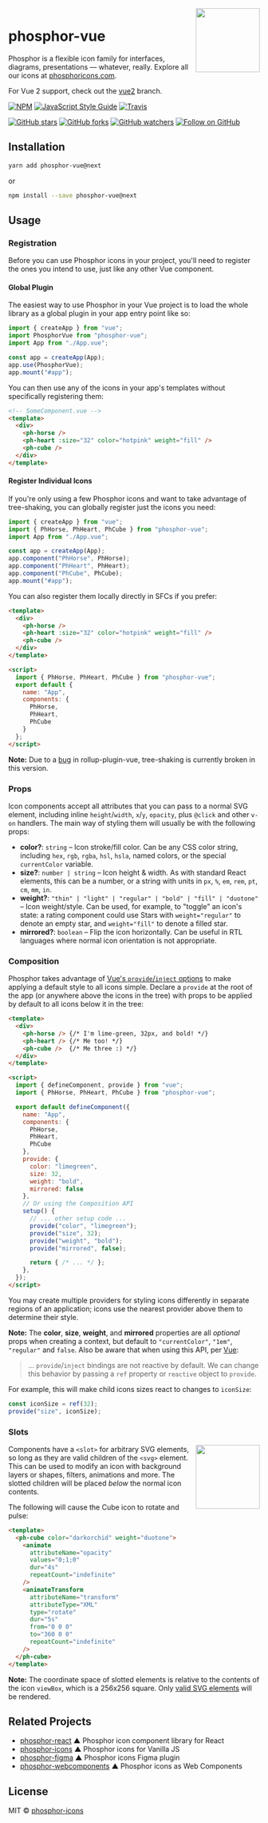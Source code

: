 <img src="/meta/phosphor-mark-tight-yellow.png" width="128" align="right" />

# phosphor-vue

Phosphor is a flexible icon family for interfaces, diagrams, presentations — whatever, really. Explore all our icons at [phosphoricons.com](https://phosphoricons.com).

For Vue 2 support, check out the [vue2](https://github.com/phosphor-icons/phosphor-vue) branch.

[![NPM](https://img.shields.io/npm/v/phosphor-vue/next?style=flat-square)](https://www.npmjs.com/package/phosphor-vue) [![JavaScript Style Guide](https://img.shields.io/badge/code_style-standard-brightgreen.svg?style=flat-square)](https://standardjs.com) [![Travis](https://img.shields.io/travis/com/rektdeckard/phosphor-vue/next?style=flat-square)](https://travis-ci.com/github/rektdeckard/phosphor-vue)

[![GitHub stars](https://img.shields.io/github/stars/phosphor-icons/phosphor-vue?style=flat-square&label=Star)](https://github.com/phosphor-icons/phosphor-vue)
[![GitHub forks](https://img.shields.io/github/forks/phosphor-icons/phosphor-vue?style=flat-square&label=Fork)](https://github.com/phosphor-icons/phosphor-vue/fork)
[![GitHub watchers](https://img.shields.io/github/watchers/phosphor-icons/phosphor-vue?style=flat-square&label=Watch)](https://github.com/phosphor-icons/phosphor-vue)
[![Follow on GitHub](https://img.shields.io/github/followers/rektdeckard?style=flat-square&label=Follow)](https://github.com/rektdeckard)

## Installation

```bash
yarn add phosphor-vue@next
```

or

```bash
npm install --save phosphor-vue@next
```

## Usage

### Registration

Before you can use Phosphor icons in your project, you'll need to register the ones you intend to use, just like any other Vue component.

#### Global Plugin

The easiest way to use Phosphor in your Vue project is to load the whole library as a global plugin in your app entry point like so:

```js
import { createApp } from "vue";
import PhosphorVue from "phosphor-vue";
import App from "./App.vue";

const app = createApp(App);
app.use(PhosphorVue);
app.mount("#app");
```

You can then use any of the icons in your app's templates without specifically registering them:

```html
<!-- SomeComponent.vue -->
<template>
  <div>
    <ph-horse />
    <ph-heart :size="32" color="hotpink" weight="fill" />
    <ph-cube />
  </div>
</template>
```

#### Register Individual Icons

If you're only using a few Phosphor icons and want to take advantage of tree-shaking, you can globally register just the icons you need:

```js
import { createApp } from "vue";
import { PhHorse, PhHeart, PhCube } from "phosphor-vue";
import App from "./App.vue";

const app = createApp(App);
app.component("PhHorse", PhHorse);
app.component("PhHeart", PhHeart);
app.component("PhCube", PhCube);
app.mount("#app");
```

You can also register them locally directly in SFCs if you prefer:

```html
<template>
  <div>
    <ph-horse />
    <ph-heart :size="32" color="hotpink" weight="fill" />
    <ph-cube />
  </div>
</template>

<script>
  import { PhHorse, PhHeart, PhCube } from "phosphor-vue";
  export default {
    name: "App",
    components: {
      PhHorse,
      PhHeart,
      PhCube
    }
  };
</script>
```

**Note:** Due to a [bug](https://github.com/vuejs/rollup-plugin-vue/issues/401) in rollup-plugin-vue, tree-shaking is currently broken in this version.

### Props

Icon components accept all attributes that you can pass to a normal SVG element, including inline `height`/`width`, `x`/`y`, `opacity`, plus `@click` and other `v-on` handlers. The main way of styling them will usually be with the following props:

- **color?**: `string` – Icon stroke/fill color. Can be any CSS color string, including `hex`, `rgb`, `rgba`, `hsl`, `hsla`, named colors, or the special `currentColor` variable.
- **size?**: `number | string` – Icon height & width. As with standard React elements, this can be a number, or a string with units in `px`, `%`, `em`, `rem`, `pt`, `cm`, `mm`, `in`.
- **weight?**: `"thin" | "light" | "regular" | "bold" | "fill" | "duotone"` – Icon weight/style. Can be used, for example, to "toggle" an icon's state: a rating component could use Stars with `weight="regular"` to denote an empty star, and `weight="fill"` to denote a filled star.
- **mirrored?**: `boolean` – Flip the icon horizontally. Can be useful in RTL languages where normal icon orientation is not appropriate.

### Composition

Phosphor takes advantage of [Vue's `provide`/`inject` options](https://v3.vuejs.org/guide/component-provide-inject.htm) to make applying a default style to all icons simple. Declare a `provide` at the root of the app (or anywhere above the icons in the tree) with props to be applied by default to all icons below it in the tree:

```html
<template>
  <div>
    <ph-horse /> {/* I'm lime-green, 32px, and bold! */} 
    <ph-heart /> {/* Me too! */} 
    <ph-cube />  {/* Me three :) */}
  </div>
</template>

<script>
  import { defineComponent, provide } from "vue";
  import { PhHorse, PhHeart, PhCube } from "phosphor-vue";

  export default defineComponent({
    name: "App",
    components: {
      PhHorse,
      PhHeart,
      PhCube
    },
    provide: {
      color: "limegreen",
      size: 32,
      weight: "bold",
      mirrored: false
    },
    // Or using the Composition API
    setup() {
      // ... other setup code ...
      provide("color", "limegreen");
      provide("size", 32);
      provide("weight", "bold");
      provide("mirrored", false);

      return { /* ... */ };
    },
  });
</script>
```

You may create multiple providers for styling icons differently in separate regions of an application; icons use the nearest provider above them to determine their style.

**Note:** The **color**, **size**, **weight**, and **mirrored** properties are all _optional_ props when creating a context, but default to `"currentColor"`, `"1em"`, `"regular"` and `false`. Also be aware that when using this API, per [Vue](https://v3.vuejs.org/guide/component-provide-inject.html#working-with-reactivity):

> ... `provide`/`inject` bindings are not reactive by default. We can change this behavior by passing a `ref` property or `reactive` object to `provide`.

For example, this will make child icons sizes react to changes to `iconSize`:

```js
const iconSize = ref(32);
provide("size", iconSize);
```

### Slots

<img src="/meta/cube-rotate.svg" width="128" align="right" />

Components have a `<slot>` for arbitrary SVG elements, so long as they are valid children of the `<svg>` element. This can be used to modify an icon with background layers or shapes, filters, animations and more. The slotted children will be placed *below* the normal icon contents.

The following will cause the Cube icon to rotate and pulse:

```html
<template>
  <ph-cube color="darkorchid" weight="duotone">
    <animate
      attributeName="opacity"
      values="0;1;0"
      dur="4s"
      repeatCount="indefinite"
    />
    <animateTransform
      attributeName="transform"
      attributeType="XML"
      type="rotate"
      dur="5s"
      from="0 0 0"
      to="360 0 0"
      repeatCount="indefinite"
    />
  </ph-cube>
</template>
```

**Note:** The coordinate space of slotted elements is relative to the contents of the icon `viewBox`, which is a 256x256 square. Only [valid SVG elements](https://developer.mozilla.org/en-US/docs/Web/SVG/Element#SVG_elements_by_category) will be rendered.

## Related Projects

- [phosphor-react](https://github.com/phosphor-icons/phosphor-react) ▲ Phosphor icon component library for React
- [phosphor-icons](https://github.com/phosphor-icons/phosphor-icons) ▲ Phosphor icons for Vanilla JS
- [phosphor-figma](https://github.com/phosphor-icons/phosphor-figma) ▲ Phosphor icons Figma plugin
- [phosphor-webcomponents](https://github.com/phosphor-icons/phosphor-webcomponents) ▲ Phosphor icons as Web Components


## License

MIT © [phosphor-icons](https://github.com/phosphor-icons)
